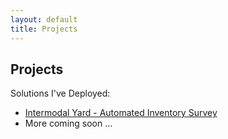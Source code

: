 ```yaml
---
layout: default
title: Projects
---
```


## Projects

Solutions I've Deployed:

- [Intermodal Yard - Automated Inventory Survey](projects/project1.md)
- More coming soon ... 
